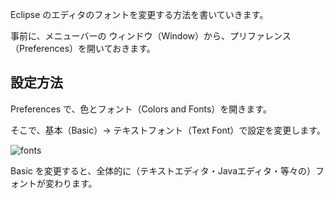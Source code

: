 Eclipse のエディタのフォントを変更する方法を書いていきます。

事前に、メニューバーの ウィンドウ（Window）から、プリファレンス（Preferences）を開いておきます。


## 設定方法
Preferences で、色とフォント（Colors and Fonts）を開きます。

そこで、基本（Basic）→ テキストフォント（Text Font）で設定を変更します。

![fonts](http://cdn-ak.f.st-hatena.com/images/fotolife/m/mamorums/20160814/20160814092800.png)

Basic を変更すると、全体的に（テキストエディタ・Javaエディタ・等々の）フォントが変わります。
